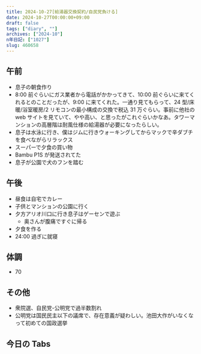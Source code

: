 ```yaml
---
title: 2024-10-27[給湯器交換契約/自民党負ける]
date: 2024-10-27T00:00:00+09:00
draft: false
tags: ["diary", ""]
archives: ["2024-10"]
n年日記: ["1027"]
slug: 460658
---
```


## 午前

- 息子の朝食作り
- 8:00 前ぐらいにガス業者から電話がかかってきて、10:00 前ぐらいに来てくれるとのことだったが、9:00 に来てくれた。一通り見てもらって、24 型/床暖/浴室暖房/2 リモコンの最小構成の交換で税込 31 万ぐらい。事前に他社の web サイトを見ていて、やや高い、と思ったがこれぐらいかなあ。タワーマンションの高層階は耐風仕様の給湯器が必要になったらしい。
- 息子は水泳に行き、僕はジムに行きウォーキングしてからマックで辛ダブチを食べながらリラックス
- スーパーで夕食の買い物
- Bambu P1S が発送されてた
- 息子が公園で犬のフンを踏む

## 午後

- 昼食は自宅でカレー
- 子供とマンションの公園に行く
- 夕方アリオ川口に行き息子はゲーセンで遊ぶ
  - 奥さんが腹痛ですぐに帰る
- 夕食を作る
- 24:00 過ぎに就寝

## 体調

- 70

## その他

- 衆院選、自民党-公明党で過半数割れ
- 公明党は国民民主以下の議席で、存在意義が疑わしい。池田大作がいなくなって初めての国政選挙

## 今日の Tabs
